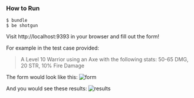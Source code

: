 ### How to Run
```
$ bundle
$ be shotgun
```
Visit http://localhost:9393 in your browser and fill out the form!

For example in the test case provided:

> A Level 10 Warrior using an Axe with the following stats:
> 50-65 DMG, 20 STR, 10% Fire Damage

The form would look like this:
![form](http://i.imgur.com/UyXcn2x.png)

And you would see these results:
![results](http://i.imgur.com/N9o2Qj2.png)
